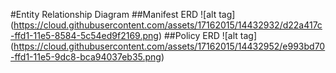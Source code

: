 #Entity Relationship Diagram
##Manifest ERD
![alt tag] (https://cloud.githubusercontent.com/assets/17162015/14432932/d22a417c-ffd1-11e5-8584-5c54ed9f2169.png)
##Policy ERD
![alt tag] (https://cloud.githubusercontent.com/assets/17162015/14432952/e993bd70-ffd1-11e5-9dc8-bca94037eb35.png)
